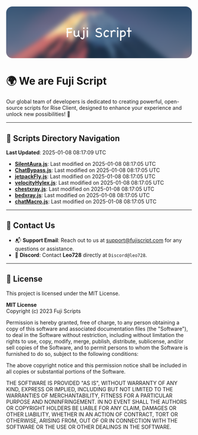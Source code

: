 ![Banner](.github/b.webp)

# 🌍 **We are Fuji Script**

Our global team of developers is dedicated to creating powerful, open-source scripts for Rise Client, designed to enhance your experience and unlock new possibilities! 🌟

---
<!-- SCRIPTS_NAVIGATION_START -->
## 📂 **Scripts Directory Navigation**

**Last Updated**: 2025-01-08 08:17:09 UTC

- **[SilentAura.js](scripts/SilentAura.js)**: Last modified on 2025-01-08 08:17:05 UTC
- **[ChatBypass.js](scripts/ChatBypass.js)**: Last modified on 2025-01-08 08:17:05 UTC
- **[jetpackFly.js](scripts/jetpackFly.js)**: Last modified on 2025-01-08 08:17:05 UTC
- **[velocityHylex.js](scripts/velocityHylex.js)**: Last modified on 2025-01-08 08:17:05 UTC
- **[chestxray.js](scripts/chestxray.js)**: Last modified on 2025-01-08 08:17:05 UTC
- **[bedxray.js](scripts/bedxray.js)**: Last modified on 2025-01-08 08:17:05 UTC
- **[chatMacro.js](scripts/chatMacro.js)**: Last modified on 2025-01-08 08:17:05 UTC

<!-- SCRIPTS_NAVIGATION_END -->

---

## 💬 **Contact Us**  
- 📬 **Support Email**: Reach out to us at [support@fujiscript.com](mailto:support@fujiscript.com) for any questions or assistance.  
- 💬 **Discord**: Contact **Leo728** directly at `Discord@leo728`.

---

## 📜 **License**

This project is licensed under the MIT License.  

**MIT License**  
Copyright (c) 2023 Fuji Scripts  

Permission is hereby granted, free of charge, to any person obtaining a copy of this software and associated documentation files (the "Software"), to deal in the Software without restriction, including without limitation the rights to use, copy, modify, merge, publish, distribute, sublicense, and/or sell copies of the Software, and to permit persons to whom the Software is furnished to do so, subject to the following conditions:  

The above copyright notice and this permission notice shall be included in all copies or substantial portions of the Software.  

THE SOFTWARE IS PROVIDED "AS IS", WITHOUT WARRANTY OF ANY KIND, EXPRESS OR IMPLIED, INCLUDING BUT NOT LIMITED TO THE WARRANTIES OF MERCHANTABILITY, FITNESS FOR A PARTICULAR PURPOSE AND NONINFRINGEMENT. IN NO EVENT SHALL THE AUTHORS OR COPYRIGHT HOLDERS BE LIABLE FOR ANY CLAIM, DAMAGES OR OTHER LIABILITY, WHETHER IN AN ACTION OF CONTRACT, TORT OR OTHERWISE, ARISING FROM, OUT OF OR IN CONNECTION WITH THE SOFTWARE OR THE USE OR OTHER DEALINGS IN THE SOFTWARE.  
